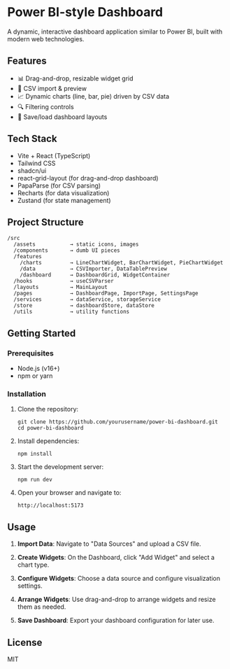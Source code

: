# Power BI-style Dashboard

A dynamic, interactive dashboard application similar to Power BI, built with modern web technologies.

## Features

- 📊 Drag-and-drop, resizable widget grid
- 📁 CSV import & preview
- 📈 Dynamic charts (line, bar, pie) driven by CSV data
- 🔍 Filtering controls
- 💾 Save/load dashboard layouts

## Tech Stack

- Vite + React (TypeScript)
- Tailwind CSS
- shadcn/ui
- react-grid-layout (for drag-and-drop dashboard)
- PapaParse (for CSV parsing)
- Recharts (for data visualization)
- Zustand (for state management)

## Project Structure

```
/src
  /assets           → static icons, images
  /components       → dumb UI pieces
  /features
    /charts         → LineChartWidget, BarChartWidget, PieChartWidget
    /data           → CSVImporter, DataTablePreview
    /dashboard      → DashboardGrid, WidgetContainer
  /hooks            → useCSVParser
  /layouts          → MainLayout
  /pages            → DashboardPage, ImportPage, SettingsPage
  /services         → dataService, storageService
  /store            → dashboardStore, dataStore
  /utils            → utility functions
```

## Getting Started

### Prerequisites

- Node.js (v16+)
- npm or yarn

### Installation

1. Clone the repository:

   ```
   git clone https://github.com/yourusername/power-bi-dashboard.git
   cd power-bi-dashboard
   ```

2. Install dependencies:

   ```
   npm install
   ```

3. Start the development server:

   ```
   npm run dev
   ```

4. Open your browser and navigate to:
   ```
   http://localhost:5173
   ```

## Usage

1. **Import Data**: Navigate to "Data Sources" and upload a CSV file.

2. **Create Widgets**: On the Dashboard, click "Add Widget" and select a chart type.

3. **Configure Widgets**: Choose a data source and configure visualization settings.

4. **Arrange Widgets**: Use drag-and-drop to arrange widgets and resize them as needed.

5. **Save Dashboard**: Export your dashboard configuration for later use.

## License

MIT
